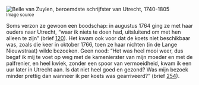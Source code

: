 ![Belle van Zuylen, beroemdste schrijfster van Utrecht, 1740-1805](/assets/data-models/stories/20210000022_bvz_belle-van-zuylen-beroemdste-schrijfster-van-utrecht-1740-1805/featured.jpg)<br><small><utm-source sourceUrl="https://hetutrechtsarchief.nl/beeldmateriaal/detail/ba4692ab-ee67-5856-be4b-1d99c9341969">Image source</utm-source></small>

Soms verzon ze gewoon een boodschap: in augustus 1764 ging ze met haar ouders naar Utrecht, “waar ik niets te doen had, uitsluitend om met hen alleen te zijn” (brief [120](https://charriere.huygens.knaw.nl/edition/entry/1844)). Het kwam ook voor dat de koets niet beschikbaar was, zoals die keer in oktober 1766, toen ze haar nichten (in de Lange Nieuwstraat) wilde bezoeken. Geen nood: “Het was heel mooi weer, dus begaf ik mij te voet op weg met de kamenierster van mijn moeder en met de palfrenier, en heel kwiek, zonder een spoor van vermoeidheid, kwam ik een uur later in Utrecht aan. Is dat niet heel goed en gezond? Was mijn bezoek minder prettig dan wanneer ik per koets was gearriveerd?” (brief [254](https://charriere.huygens.knaw.nl/edition/entry/1978)).
